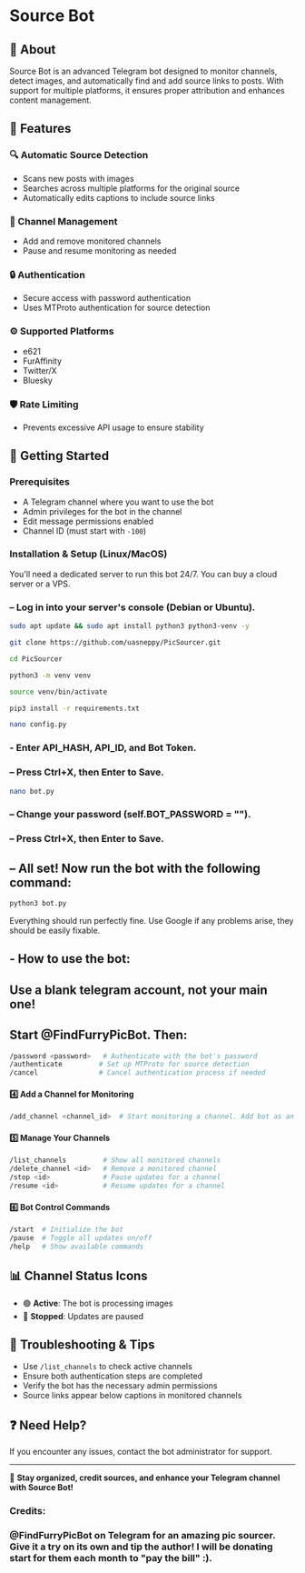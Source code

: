 # Source Bot

## 🤖 About
Source Bot is an advanced Telegram bot designed to monitor channels, detect images, and automatically find and add source links to posts. With support for multiple platforms, it ensures proper attribution and enhances content management.

## 🚀 Features

### 🔍 Automatic Source Detection
- Scans new posts with images
- Searches across multiple platforms for the original source
- Automatically edits captions to include source links

### 📡 Channel Management
- Add and remove monitored channels
- Pause and resume monitoring as needed

### 🔒 Authentication
- Secure access with password authentication
- Uses MTProto authentication for source detection

### ⚙️ Supported Platforms
- e621
- FurAffinity
- Twitter/X
- Bluesky

### 🛡️ Rate Limiting
- Prevents excessive API usage to ensure stability

## 📖 Getting Started

### Prerequisites
- A Telegram channel where you want to use the bot
- Admin privileges for the bot in the channel
- Edit message permissions enabled
- Channel ID (must start with `-100`)

### Installation & Setup (Linux/MacOS)

You'll need a dedicated server to run this bot 24/7. You can buy a cloud server or a VPS.

### – Log in into your server's console (Debian or Ubuntu).

```sh
sudo apt update && sudo apt install python3 python3-venv -y
```

```sh
git clone https://github.com/uasneppy/PicSourcer.git
```

```sh
cd PicSourcer
```

```sh
python3 -m venv venv
```
```sh
source venv/bin/activate
```

```sh
pip3 install -r requirements.txt
```
```sh
nano config.py
```

### - Enter API_HASH, API_ID, and Bot Token.
### – Press Ctrl+X, then Enter to Save.

```sh
nano bot.py
```

### – Change your password (self.BOT_PASSWORD = "").
### – Press Ctrl+X, then Enter to Save.

## – All set! Now run the bot with the following command:

```sh
python3 bot.py
```
Everything should run perfectly fine. Use Google if any problems arise, they should be easily fixable. 

## - How to use the bot: 

## Use a blank telegram account, not your main one!
## Start @FindFurryPicBot. Then:

```sh
/password <password>   # Authenticate with the bot's password
/authenticate         # Set up MTProto for source detection
/cancel               # Cancel authentication process if needed
```

#### 4️⃣ Add a Channel for Monitoring
```sh
/add_channel <channel_id>  # Start monitoring a channel. Add bot as an admin with a permission to edit messages first!
```

#### 5️⃣ Manage Your Channels
```sh
/list_channels         # Show all monitored channels
/delete_channel <id>   # Remove a monitored channel
/stop <id>             # Pause updates for a channel
/resume <id>           # Resume updates for a channel
```

#### 6️⃣ Bot Control Commands
```sh
/start  # Initialize the bot
/pause  # Toggle all updates on/off
/help   # Show available commands
```

## 📊 Channel Status Icons
- 🟢 **Active**: The bot is processing images
- 🔴 **Stopped**: Updates are paused

## 🔧 Troubleshooting & Tips
- Use `/list_channels` to check active channels
- Ensure both authentication steps are completed
- Verify the bot has the necessary admin permissions
- Source links appear below captions in monitored channels

## ❓ Need Help?
If you encounter any issues, contact the bot administrator for support.

---
📌 **Stay organized, credit sources, and enhance your Telegram channel with Source Bot!**

### Credits:
### @FindFurryPicBot on Telegram for an amazing pic sourcer. Give it a try on its own and tip the author! I will be donating start for them each month to "pay the bill" :). 

